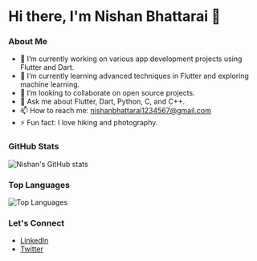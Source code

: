 # Hi there, I'm Nishan Bhattarai 👋

### About Me
- 🔭 I’m currently working on various app development projects using Flutter and Dart.
- 🌱 I’m currently learning advanced techniques in Flutter and exploring machine learning.
- 👯 I’m looking to collaborate on open source projects.
- 💬 Ask me about Flutter, Dart, Python, C, and C++.
- 📫 How to reach me: [nishanbhattarai1234567@gmail.com](mailto:nishanbhattarai1234567@gmail.com)
- ⚡ Fun fact: I love hiking and photography.

### GitHub Stats
![Nishan's GitHub stats](https://github-readme-stats.vercel.app/api?username=Nishanbhattarai498&show_icons=true&theme=radical)

### Top Languages
![Top Languages](https://github-readme-stats.vercel.app/api/top-langs/?username=Nishanbhattarai498&layout=compact&theme=radical)

### Let's Connect
- [LinkedIn](https://www.linkedin.com/in/nishan-bhattarai-8baa50287?lipi=urn%3Ali%3Apage%3Ad_flagship3_profile_view_base_contact_details%3BDLOlIXnWQuqTwyH57Kij%2BA%3D%3D)
- [Twitter](https://twitter.com/Nishanbhattarai498)
